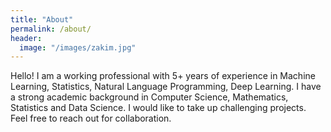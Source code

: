 ```yaml
---
title: "About"
permalink: /about/
header:
  image: "/images/zakim.jpg"
---
```


Hello! I am a working professional with 5+ years of experience in Machine Learning, Statistics, Natural Language Programming, Deep Learning. I have a strong academic background in Computer Science, Mathematics, Statistics and Data Science. I would like to take up challenging projects. Feel free to reach out for collaboration.
